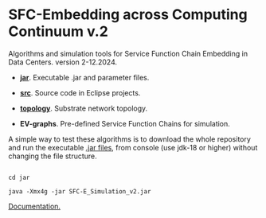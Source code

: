 # SFC-Embedding across Computing Continuum v.2

Algorithms and simulation tools for Service Function Chain Embedding in Data Centers. version 2-12.2024.

* **[jar](jar)**. Executable .jar and parameter files.

* **[src](src)**. Source code in Eclipse projects.

* **[topology](topology)**. Substrate network topology.

* **EV-graphs**. Pre-defined Service Function Chains for simulation.

A simple way to test these algorithms is to download the whole repository and run the executable [.jar files](jar), 
from console (use jdk-18 or higher) without changing the file structure.

```

cd jar

java -Xmx4g -jar SFC-E_Simulation_v2.jar

```

[Documentation.](https://rodispantelis.github.io/SFC-Embedding/Computing_Continuum/index.html)

